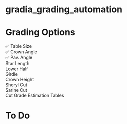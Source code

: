 # gradia_grading_automation

# Grading Options
:white_check_mark: Table Size  
:white_check_mark: Crown Angle  
:white_check_mark: Pav. Angle  
Star Length  
Lower Half  
Girdle  
Crown Height  
Sheryl Cut  
Sarine Cut  
Cut Grade Estimation Tables  

# To Do

